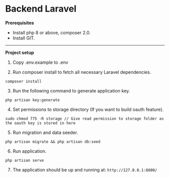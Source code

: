 # Backend Laravel

**Prerequisites**

- Install php 8 or above, composer 2.0.
- Install GIT.

---------------
**Project setup**

1. Copy .env.example to .env

2. Run composer install to fetch all necessary Laravel dependencies.

````
composer install
````

3. Run the following command to generate application key.

````
php artisan key:generate
````

4. Set permissions to storage directory (If you want to build oauth feature).

````
sudo chmod 775 -R storage // Give read permission to storage folder as the oauth key is stored in here
````

5. Run migration and data seeder.

````
php artisan migrate && php artisan db:seed
````

6. Run application.

````
php artisan serve
````

7. The application should be up and running at: ``http://127.0.0.1:8000/``
